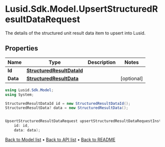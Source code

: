 # Lusid.Sdk.Model.UpsertStructuredResultDataRequest
The details of the structured unit result data item to upsert into Lusid.

## Properties

Name | Type | Description | Notes
------------ | ------------- | ------------- | -------------
**Id** | [**StructuredResultDataId**](StructuredResultDataId.md) |  | 
**Data** | [**StructuredResultData**](StructuredResultData.md) |  | [optional] 

```csharp
using Lusid.Sdk.Model;
using System;

StructuredResultDataId id = new StructuredResultDataId();
StructuredResultData? data = new StructuredResultData();


UpsertStructuredResultDataRequest upsertStructuredResultDataRequestInstance = new UpsertStructuredResultDataRequest(
    id: id,
    data: data);
```

[Back to Model list](../README.md#documentation-for-models) &#8226; [Back to API list](../README.md#documentation-for-api-endpoints) &#8226; [Back to README](../README.md)
